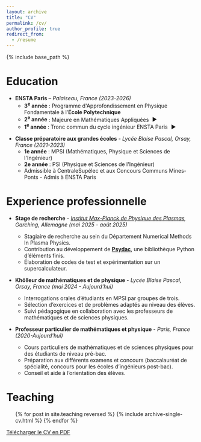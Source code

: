 ```yaml
---
layout: archive
title: "CV"
permalink: /cv/
author_profile: true
redirect_from:
  - /resume
---
```


<link rel="stylesheet" href="{{ '/assets/css/cv-style.css' | relative_url }}">

<style>
details > summary {
  list-style: none;
  cursor: pointer;
}

details > summary::-webkit-details-marker {
  display: none;
}

details > summary::marker {
  display: none;
}

/* Amélioration des transitions pour les triangles */
.triangle {
  display: inline-block;
  transition: transform 0.3s ease-in-out !important;
  font-size: 1.0em;
  margin-left: 5px;
  transform-origin: center;
}

/* Style pour le contenu déroulant */
.slide-content {
  overflow: hidden;
  transition: max-height 0.6s ease-in-out;
}

/* Hover effect pour les summary */
details > summary:hover {
  background-color: rgba(0, 0, 0, 0.05);
  border-radius: 3px;
  padding: 2px 4px;
  margin: -2px -4px;
}
</style>

{% include base_path %}

Education
======
* **ENSTA Paris** – _Palaiseau, France (2023-2026)_
  * <strong>3<sup>e</sup> année</strong> : Programme d'Approfondissement en Physique Fondamentale à l'**École Polytechnique**
  * <details>
    <summary>
      <strong>2<sup>e</sup> année</strong> : Majeure en Mathématiques Appliquées 
      <span class="triangle">&#9654;</span>
    </summary>
    <div class="slide-content">
      <ul>
        <li><strong>Cours de majeure :</strong> Chaînes de Markov, Martingales à temps discret, Modélisation statistique, Recherche opérationnelle, Optimisation différentielle, Méthode des éléments finis, Analyse fonctionnelle, Calcul scientifique en C++, Projet de modélisation d'une galaxie.</li>
        <li><strong>Cours de mineure :</strong> Physique statistique, Physique des plasmas, Théorie spectrale des opérateurs auto-adjoints, Initiation au calcul haute performance, Automatique et commande des systèmes, Algèbre linéaire numérique.</li>
      </ul>
    </div>
    </details>
  * <details>
      <summary>
        <strong>1<sup>e</sup> année</strong> : Tronc commun du cycle ingénieur ENSTA Paris 
        <span class="triangle">&#9654;</span>
      </summary>
      <div class="slide-content">
        <ul>
          <li><strong>Cours de mathématiques :</strong> Outils d'analyse d'EDP, Analyse complexe, Systèmes dynamiques, Optimisation, Probabilités et statistiques.</li>
          <li><strong>Cours de physique :</strong> Mécanique des milieux continus, Mécanique des fluides, Physique quantique, Physique statistique, Théorie des champs (non quantique), Physique des particules.</li>
          <li><strong>Cours d'informatique et projets :</strong> Algorithmique, Programmation en C et Matlab ; Projet de programmation : Méthode des éléments finis en Matlab ; Projet de programmation : Jeu d'échecs en C.</li>
        </ul>
      </div>
    </details>

<script>
document.addEventListener('DOMContentLoaded', function() {
    // Add event listeners to all details elements
    document.querySelectorAll('details').forEach(function(details) {
        var summary = details.querySelector('summary');
        var triangle = summary.querySelector('.triangle');
        var content = details.querySelector('.slide-content');
        
        // Initialize state only if content exists
        if (content) {
            if (details.open) {
                content.style.maxHeight = content.scrollHeight + "px";
            } else {
                content.style.maxHeight = "0px";
            }
        }
        
        // Initialize triangle rotation
        if (triangle) {
            triangle.style.transform = details.open ? 'rotate(90deg)' : 'rotate(0deg)';
        }
        
        // Handle click on summary to control the animation manually
        summary.addEventListener('click', function(event) {
            event.preventDefault(); // Prevent default details behavior
            
            if (details.open) {
                // Currently open, we want to close it with animation
                if (content) {
                    content.style.maxHeight = "0px";
                }
                if (triangle) {
                    triangle.style.transform = 'rotate(0deg)';
                }
                
                // Close the details after animation completes
                setTimeout(function() {
                    details.removeAttribute('open');
                }, 600); // Match the CSS transition duration
                
            } else {
                // Currently closed, we want to open it
                details.setAttribute('open', '');
                
                // Force a reflow to ensure the open state is applied
                details.offsetHeight;
                
                if (content) {
                    content.style.maxHeight = content.scrollHeight + "px";
                }
                if (triangle) {
                    triangle.style.transform = 'rotate(90deg)';
                }
            }
        });
    });
});
</script>

* **Classe préparatoire aux grandes écoles** - _Lycée Blaise Pascal, Orsay, France (2021-2023)_
  * **1e année** : MPSI (Mathématiques, Physique et Sciences de l'Ingénieur)
  * **2e année** : PSI (Physique et Sciences de l'Ingénieur)
  * Admissible à CentraleSupélec et aux Concours Communs Mines-Ponts - Admis à ENSTA Paris

Experience professionnelle
======
* **Stage de recherche** - _[Institut Max-Planck de Physique des Plasmas](https://www.ipp.mpg.de/), Garching, Allemagne (mai 2025 - août 2025)_
  * Stagiaire de recherche au sein du Département Numerical Methods In Plasma Physics.
  * Contribution au développement de [**Psydac**](https://github.com/pyccel/psydac), une bibliothèque Python d’éléments finis.
  * Élaboration de codes de test et expérimentation sur un supercalculateur.


* **Khôlleur de mathématiques et de physique** - _Lycée Blaise Pascal, Orsay, France (mai 2024 - Aujourd'hui)_
  * Interrogations orales d’étudiants en MPSI par groupes de trois.
  * Sélection d’exercices et de problèmes adaptés au niveau des élèves.
  * Suivi pédagogique en collaboration avec les professeurs de mathématiques et de sciences physiques.

* **Professeur particulier de mathématiques et physique** - _Paris, France (2020-Aujourd'hui)_
  * Cours particuliers de mathématiques et de sciences physiques pour des étudiants de niveau pré-bac.
  * Préparation aux différents examens et concours (baccalauréat de spécialité, concours pour les écoles d’ingénieurs post-bac).
  * Conseil et aide à l’orientation des élèves.

Teaching
======
  <ul>{% for post in site.teaching reversed %}
    {% include archive-single-cv.html %}
  {% endfor %}</ul>

<!-- 
  
Skills
======
* Skill 1
* Skill 2
  * Sub-skill 2.1
  * Sub-skill 2.2
  * Sub-skill 2.3
* Skill 3

Publications
======
  <ul>{% for post in site.publications reversed %}
    {% include archive-single-cv.html %}
  {% endfor %}</ul>
  
Talks
======
  <ul>{% for post in site.talks reversed %}
    {% include archive-single-talk-cv.html  %}
  {% endfor %}</ul>
  

  
Service and leadership
======
* Currently signed in to 43 different slack teams -->
<div class="cv-download-links">
  <a href="{{ base_path }}/files/cv.pdf" class="btn btn--primary">Télécharger le CV en PDF</a>
</div>

